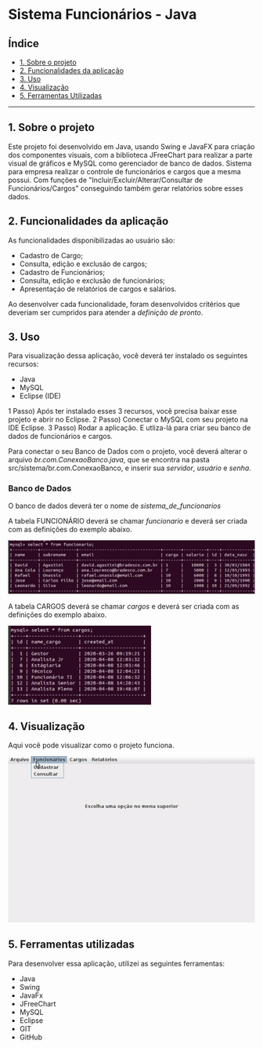  # Sistema Funcionários - Java

## Índice

* [1. Sobre o projeto](#1-sobre-o-projeto)
* [2. Funcionalidades da aplicação](#2-funcionalidades-da-aplicação)
* [3. Uso](#3-uso)
* [4. Visualização](#4-visualização)
* [5. Ferramentas Utilizadas](#5-ferramentas-utilizadas)


***

## 1. Sobre o projeto

Este projeto foi desenvolvido em Java, usando Swing e JavaFX para criação dos componentes visuais, com a biblioteca JFreeChart para realizar a parte visual de gráficos e MySQL como gerenciador de banco de dados. Sistema para empresa realizar o controle de funcionários e cargos que a mesma possui. Com funções de "Incluir/Excluir/Alterar/Consultar de Funcionários/Cargos" conseguindo também gerar relatórios sobre esses dados.

## 2. Funcionalidades da aplicação

As funcionalidades disponibilizadas ao usuário são:

* Cadastro de Cargo;
* Consulta, edição e exclusão de cargos;
* Cadastro de Funcionários;
* Consulta, edição e exclusão de funcionários;
* Apresentaçáo de relatórios de cargos e salários.

Ao desenvolver cada funcionalidade, foram desenvolvidos critérios que deveriam ser cumpridos para atender a _definição de pronto_.


## 3. Uso

Para visualização dessa aplicação, você deverá ter instalado os seguintes recursos:

* Java
* MySQL
* Eclipse (IDE)

1 Passo) Após ter instalado esses 3 recursos, você precisa baixar esse projeto e abrir no Eclipse.
2 Passo) Conectar o MySQL com seu projeto na IDE Eclipse.
3 Passo) Rodar a aplicação. E utliza-lá para criar seu banco de dados de funcionários e cargos.

Para conectar o seu Banco de Dados com o projeto, você deverá alterar o arquivo *br.com.ConexaoBanco.java*, que se encontra na pasta src/sistema/br.com.ConexaoBanco, e inserir sua *servidor*, *usuário* e *senha*.

### Banco de Dados

O banco de dados deverá ter o nome de *sistema_de_funcionarios*

A tabela FUNCIONÁRIO deverá se chamar *funcionario* e deverá ser criada com as definições do exemplo abaixo.

![tabela funcionários](table1.jpeg)

A tabela CARGOS deverá se chamar *cargos* e deverá ser criada com as definições do exemplo abaixo.

![tabela funcionários](table2.jpeg)

## 4. Visualização

Aqui você pode visualizar como o projeto funciona.

![Vídeo](ezgif.com-video-to-gif.gif)

## 5. Ferramentas utilizadas

Para desenvolver essa aplicação, utilizei as seguintes ferramentas:

* Java
* Swing
* JavaFx
* JFreeChart
* MySQL
* Eclipse
* GIT
* GitHub
